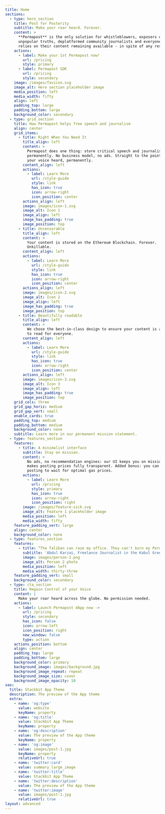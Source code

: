 ```yaml
---
title: Home
sections:
  - type: hero_section
    title: Post for Posterity
    subtitle: Make your roar heard. Forever.
    content: >
      **Permapost** is the only solution for whistleblowers, exposers of
      unpopular truths, deplatformed community journalists and everyone who
      relies on their content remaining available - in spite of any resistance.
    actions:
      - label: Make your 1st Permapost now!
        url: /pricing
        style: primary
      - label: Permapost SDK
        url: /pricing
        style: secondary
    image: /images/favicon.svg
    image_alt: Hero section placeholder image
    media_position: left
    media_width: fifty
    align: left
    padding_top: large
    padding_bottom: large
    background_color: secondary
  - type: grid_section
    title: How Permapost helps free speech and journalism
    align: center
    grid_items:
      - title: Right When You Need It
        title_align: left
        content: >
          Permapost does one thing: store critical speech and journalism
          permanently. No business model, no ads. Straight to the point. To get
          your voice heard, permanently.
        content_align: left
        actions:
          - label: Learn More
            url: /style-guide
            style: link
            has_icon: true
            icon: arrow-right
            icon_position: center
        actions_align: left
        image: images/icon-1.svg
        image_alt: Icon 1
        image_align: left
        image_has_padding: true
        image_position: top
      - title: Uncensorable
        title_align: left
        content: >
          Your content is stored on the Ethereum Blockchain. Forever.
          Unkillable. 
        content_align: left
        actions:
          - label: Learn More
            url: /style-guide
            style: link
            has_icon: true
            icon: arrow-right
            icon_position: center
        actions_align: left
        image: images/icon-2.svg
        image_alt: Icon 2
        image_align: left
        image_has_padding: true
        image_position: top
      - title: Beautifully readable
        title_align: left
        content: >
          We chose the best-in-class design to ensure your content is a pleasure
          to read for everyone.
        content_align: left
        actions:
          - label: Learn More
            url: /style-guide
            style: link
            has_icon: true
            icon: arrow-right
            icon_position: center
        actions_align: left
        image: images/icon-3.svg
        image_alt: Icon 3
        image_align: left
        image_has_padding: true
        image_position: top
    grid_cols: three
    grid_gap_horiz: medium
    grid_gap_vert: small
    enable_cards: true
    padding_top: medium
    padding_bottom: medium
    background_color: none
    subtitle: Learn more in our permanent mission statement.
  - type: features_section
    features:
      - title: A minimalist interface
        subtitle: Stay on mission.
        content: >
          No ads, no recommendation engines: our UI keeps you on mission and
          makes posting prices fully transparent. Added bonus: you can delay
          posting to wait for optimal gas prices.
        actions:
          - label: Learn More
            url: /pricing
            style: primary
            has_icon: true
            icon: arrow-right
            icon_position: right
        image: /images/feature-sick.svg
        image_alt: Feature 1 placeholder image
        media_position: left
        media_width: fifty
    feature_padding_vert: large
    align: center
    background_color: none
  - type: features_section
    features:
      - title: “The Taliban can raze my office. They can't burn my Permaposts.”
        subtitle: 'Abdul Karzai, Freelance Journalist in the Kabul Green Zone'
        image: images/person-2.png
        image_alt: Person 2 photo
        media_position: left
        media_width: thirty-three
    feature_padding_vert: small
    background_color: secondary
  - type: cta_section
    title: Regain Control of your Voice
    content: |
      Make your roar heard across the globe. No permission needed.
    actions:
      - label: Launch Permapost dApp now ->
        url: /pricing
        style: secondary
        has_icon: false
        icon: arrow-left
        icon_position: right
        new_window: false
        type: action
    actions_position: bottom
    align: center
    padding_top: large
    padding_bottom: large
    background_color: primary
    background_image: images/background.jpg
    background_image_repeat: repeat
    background_image_size: cover
    background_image_opacity: 10
seo:
  title: Stackbit App Theme
  description: The preview of the App theme
  extra:
    - name: 'og:type'
      value: website
      keyName: property
    - name: 'og:title'
      value: Stackbit App Theme
      keyName: property
    - name: 'og:description'
      value: The preview of the App theme
      keyName: property
    - name: 'og:image'
      value: images/post-1.jpg
      keyName: property
      relativeUrl: true
    - name: 'twitter:card'
      value: summary_large_image
    - name: 'twitter:title'
      value: Stackbit App Theme
    - name: 'twitter:description'
      value: The preview of the App theme
    - name: 'twitter:image'
      value: images/post-1.jpg
      relativeUrl: true
layout: advanced
---
```

